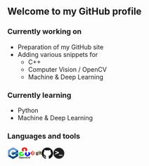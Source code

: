 ## Welcome to my GitHub profile

### Currently working on 
* Preparation of my GitHub site
* Adding various snippets for
   * C++
   * Computer Vision / OpenCV
   * Machine & Deep Learning

### Currently learning
* Python
* Machine & Deep Learning

### Languages and tools
<img align="left" alt="Cpp" width="26px" src="https://raw.githubusercontent.com/github/explore/80688e429a7d4ef2fca1e82350fe8e3517d3494d/topics/cpp/cpp.png" />
<img align="left" alt="OpenCV" width="26px" src="https://raw.githubusercontent.com/github/explore/80688e429a7d4ef2fca1e82350fe8e3517d3494d/topics/opencv/opencv.png" />
<img align="left" alt="Git" width="26px" src="https://raw.githubusercontent.com/github/explore/80688e429a7d4ef2fca1e82350fe8e3517d3494d/topics/git/git.png" />
<img align="left" alt="Github" width="26px" src="https://raw.githubusercontent.com/github/explore/78df643247d429f6cc873026c0622819ad797942/topics/github/github.png" />
<img align="left" alt="Terminal" width="26px" src="https://raw.githubusercontent.com/github/explore/80688e429a7d4ef2fca1e82350fe8e3517d3494d/topics/terminal/terminal.png" />

<!--
# To be uncommented if needed
<details>
  <summary>:zap: GitHub Stats</summary>

  <img align="left" alt="vladiant's GitHub Stats" src="https://github-readme-stats.vercel.app/api?username=vladiant&show_icons=true&hide_border=true" />

</details>
-->

<!--
# To be uncommented if needed
<details>
  <summary>:zap: Most Used Languages</summary>

  <img align="left" alt="vladiant's Most Used Languages" src="https://github-readme-stats.vercel.app/api/top-langs/?username=vladiant&show_icons=true&hide_border=true" />

</details>
-->

<!--
**vladiant/vladiant** is a ✨ _special_ ✨ repository because its `README.md` (this file) appears on your GitHub profile.

Here are some ideas to get you started:
- 👋 Hi there 
- 🔭 I’m currently working on ...
- 🌱 I’m currently learning ...
- 👯 I’m looking to collaborate on ...
- 🤔 I’m looking for help with ...
- 💬 Ask me about ...
- 📫 How to reach me: ...
- 😄 Pronouns: ...
- ⚡ Fun fact: ...

## I am a ...
## Connect with me
## Languages and tools
https://github.com/anuraghazra

To be forked for registration
https://github.com/anuraghazra/github-readme-stats

Repo of tutorial
https://github.com/codeSTACKr/codeSTACKr

Video part 1
https://www.youtube.com/watch?v=ECuqb5Tv9qI

Video part 2
https://www.youtube.com/watch?v=n6d4KHSKqGk

Icons
https://github.com/simple-icons/simple-icons
https://simpleicons.org/

Search specific icon - C++
https://github.com/search?q=cpp

Badges
https://github.com/badges/shields
https://github.com/alexandresanlim/Badges4-README.md-Profile
https://github.com/Ileriayo/markdown-badges

Github Activity
https://github.com/jamesgeorge007/github-activity-readme
https://github.com/marketplace/actions/profile-readme-development-stats

Github Profile Readme Generator
https://github.com/rahuldkjain
https://github.com/rahuldkjain/github-profile-readme-generator
https://rahuldkjain.github.io/gh-profile-readme-generator/

Github Profile Examples and Resources
https://github.com/abhisheknaiidu
https://github.com/abhisheknaiidu/awesome-github-profile-readme
-->
